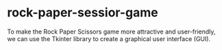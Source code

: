 # rock-paper-sessior-game
To make the Rock Paper Scissors game more attractive and user-friendly, we can use the Tkinter library to create a graphical user interface (GUI). 
